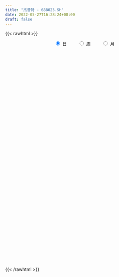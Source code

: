 ```yaml
---
title: "杰普特 - 688025.SH"
date: 2022-05-27T16:28:24+08:00
draft: false
---
```

{{< rawhtml >}}
    <div style="text-align: center">
        <label style="padding: 1rem;"><input style="margin-right: .5rem" type="radio" name="period" value="D" checked onclick="period_change(this)">日</label>
        <label style="padding: 1rem;"><input style="margin-right: .5rem" type="radio" name="period" value="W" onclick="period_change(this)">周</label>
        <label style="padding: 1rem;"><input style="margin-right: .5rem" type="radio" name="period" value="M" onclick="period_change(this)">月</label>
    </div>
    <div id="chart" style="height: 700px;"></div> 
    <script type="text/javascript">
        const D_v = [13407.18,9906.75,22109.84,26361.7,16660.63,27524.31,30702.57,27916.29,16809.01,20534.26,18410.53,15914.68,15455.26,8638.35,10508.01,12379.05,6845.94,19763.35,11414.63,9264.68,17430.45,11264.7,12835.32,16015.53,23400.85,12805.84,15118.19,12277.39,12503.08,8472.56,16282.17,14444.55,13758.49,11214.6,11672.97,9840.46,15535.79,17714.61,23945.24,31046.07,17550.45,14983.48,14300.01,12224.62,10617.95,12137.54,17438.78,19146.39,17111.71,26434.67,33002.45,40149.26,26923.41,74781.8,71900.12,64977.88,31404.03,28090.32,26959.34,32819.39,15449.94,26911.62,23444.69,19814.01,23531.59,23783.8,15121.36,14691.67,14552.45,13513.41,30664.36,23654.39,15456.37,21217.78,19981.28,16296.36,12811.84,13918.01,9011.3,15619.11,21504.32,30169.08,26619.16,19933.38,21469.69,15840.72,13936.7,25465.84,15209.38,13746.87,15092.04,20905.11,11019.58,10080.03,11255.54,12440.42,15842.62,22206.12,11836.01,14914.92,8529.13,8451.57,9144.92,10473.32,9559.3,12234.1,19163.85,16685.42,19478.3,16539.34,16225.81,27905.16,28259.31,25020.89,31257.64,31767.79,18577.07,22372.73,29148.61,22132.92,27918.68,35221.01,23173.58,21720.11,35659.58,38758.72,27223.16,20204.57,31002.33,24118.76,24550.31,24275.94,21935.12,36487.06,22280.46,46543.02,55457.06,57846.18,45236.43,27315.18,22159.71,25854.65,29076.16,38617.56,20780.33,27138.06,21258.08,14053.52,24485.54,20607.18,15436.74,19142.33,18347.68,25059.11,21757.13,19636.12,44669.82,36794.46,23034.96,33073.11,29899.36,25492.84,27630.16,20188.26,21420.68,17843.43,17478.04,17778.07,21488.05,11912.55,8835.3,24788.48,11475.71,22277.75,25600.41,15228.21,17955.03,14925.57,35268.38,19440.35,12850.94,23978.77,30479.46,28353.5,13787.23,11189.9,15710.96,22566.48,16079.67,9511.83,11507.5,9293.95,7940.05,14927.32,10615.28,15502.57,13847.37,16610.78,14551.46,15251.42,18332.52,26983.38,20065.74,19615.77,13599.09,15019.17,27851.07,22234.95,18185.11,12790.4,13320.66,10845.82,12381.13,16440.76,11598.67,19163.5,17550.71,12768.61,16531.15,14650.05,11976.88,13392.27,16607.6,10259.03,9131.5,7855.47,11253.63,18408.5,19151.18,16448.28,20467.6,13866.2,13645.09,23045.38,22350.82,14511.78,18989.09,23840.44,14736.92,14293.65,20131.1,18024.21,17366.39,14706.41,15703.24,11858.5,20509.03,14531.9,14926.21,13172.08]
const D_histogram = [0.0,0.0246272365,0.0747027609,0.1732948423,0.2417985829,0.4243178714,0.455609386,0.5902249984,0.5778898252,0.5655946591,0.5899303674,0.4818130587,0.3223879559,0.1763152088,0.0685988282,-0.0771499657,-0.1704505348,-0.071982613,-0.1432807187,-0.1934335718,-0.3653197726,-0.4086105734,-0.3440403281,-0.1701314791,0.0477467009,0.2062913679,0.3062041608,0.2697095148,0.2788272259,0.1811735721,0.2537150979,0.18030632,0.0308919855,-0.0273175407,-0.1063027731,-0.1128721789,-0.0196209104,-0.0345671868,0.0969517371,0.2352609588,0.1933540183,0.1061070459,-0.0197831983,-0.193652567,-0.3158478872,-0.2959360767,-0.1575590231,-0.0531547818,0.0081454911,0.0341298823,0.0029709383,0.3454554532,0.5886555279,1.3830991849,1.601181547,2.2009499899,2.4183568331,2.2284735242,1.9762732941,1.8108805367,1.5644876832,1.6433340812,1.3608867877,0.8966157583,0.192490804,-0.4608413209,-0.8545324015,-1.2535105145,-1.2153392871,-1.1234092683,-1.3255449213,-1.6388550356,-1.8623672903,-1.8337834527,-1.957343705,-2.0000451429,-1.821889254,-1.7593607868,-1.5488298921,-1.2574691699,-0.8290700997,-0.7070709448,-0.4988315307,-0.4717599885,-0.235616424,0.0013009766,-0.053617056,-0.3904122675,-0.5788339682,-0.5288081508,-0.4555023747,-0.5603886029,-0.5143415646,-0.5991191235,-0.4713040015,-0.3906561878,-0.4923574416,-0.7101368886,-0.7691508404,-0.6902516686,-0.6503230276,-0.6044031196,-0.5272566734,-0.4821435345,-0.3994833146,-0.244145384,-0.1749664427,-0.0610628776,-0.0794739508,-0.0739123674,0.0453414702,0.2579951714,0.2996064389,0.4781281683,0.8118057929,0.9973094689,1.0234874928,1.1645716446,1.2137430397,1.2290876697,1.3925130415,1.4394322192,1.2530655243,1.1921027118,0.8657188388,0.7047483415,0.7397779613,0.6851505395,0.7086195138,0.5812511158,0.3501232756,0.2527243708,0.1904819507,0.2822897347,0.1504611365,0.4378753681,0.5280760964,0.5602939046,0.6975906723,0.6513179756,0.6074533731,0.5349785334,0.5902687707,0.7695272176,0.8063582824,0.6348953237,0.2517571428,-0.0330331523,0.1356222017,0.196847033,0.0914475637,0.0028208751,-0.1973123487,-0.1245555912,0.0498533488,0.2052589638,-0.2070079054,-0.7218561701,-1.0893497168,-1.5409479958,-1.8230299054,-2.1021371931,-2.1623844788,-2.093194562,-1.7948111247,-1.2991029917,-0.8718190017,-0.6287938199,-0.498627345,-0.4797236529,-0.4246898787,-0.6231392143,-0.6615082793,-0.6599811135,-0.6769831335,-0.6582050886,-0.6981779772,-0.7142925234,-0.8250696993,-0.8690655155,-0.8776893813,-0.5412490315,-0.2728132849,0.1523356815,0.4238230492,0.5863404518,0.61306804,0.9236246844,0.9744638656,0.9253926936,0.9021865864,0.8652196738,0.7309381125,0.4409752051,0.1474271159,-0.2074081438,-0.4150382817,-0.5932969324,-0.6727858854,-0.7429330752,-0.8708796874,-1.0725912898,-1.0320433233,-0.7856012907,-0.6580773144,-0.3582325169,0.0005242534,0.3254632744,0.3986558754,0.4119000975,0.3568103678,0.3217575991,0.4105553612,0.3339112818,0.2670221793,0.1078154606,0.0217077609,-0.1141781735,-0.2675498283,-0.1838513413,-0.1005561017,-0.012780241,-0.0515190099,0.0542322214,0.1296250241,0.1798467104,0.1251206987,-0.0776591919,-0.4137259659,-0.6532900187,-0.6498676065,-0.6289992,-0.3625433878,-0.2231745355,-0.188625337,-0.1768285282,-0.012318341,0.167748685,0.2421775126,0.303395753,0.4398633911,0.559179953,0.6410719979,0.7186419203,0.7737586603,0.7718587191,0.6017359919,0.4511456192,0.3337035781,0.2520068464]
const D_fast = [0.0,0.0307840456,0.0995352603,0.2414510523,0.3704044386,0.6590031949,0.804197056,1.0863689179,1.2185062011,1.3476096998,1.5194279999,1.5317639559,1.4529358421,1.3509418972,1.2603752236,1.0953389383,0.9594257355,1.039898004,0.9327797187,0.8342684727,0.5710523287,0.4256088845,0.4041690478,0.535545027,0.7653598822,0.9754773912,1.1519412243,1.182873957,1.2616984746,1.2093382138,1.3453085141,1.3169763162,1.175284978,1.1102460666,1.004685141,0.9698976905,1.0582437314,1.0346556582,1.1904125165,1.3875369779,1.3939685419,1.3332483309,1.2024122872,0.9801297768,0.7789724848,0.7249002761,0.8238875739,0.9150031198,0.9783397654,1.0128566272,0.9824404178,1.411288796,1.8016527527,2.941871206,3.5602489547,4.7102548952,5.5322509466,5.8994860188,6.1413541122,6.4286814889,6.5734105563,7.0630904745,7.120864878,6.8807477881,6.2247455349,5.4562030797,4.8488788988,4.1365231571,3.8708595628,3.6819372645,3.1484153811,2.425391508,1.7362874307,1.3064254051,0.6935292266,0.1508165029,-0.1264999216,-0.5038116511,-0.6804882295,-0.7034947997,-0.4823632544,-0.5371318357,-0.4536003044,-0.5444687593,-0.3672293008,-0.1299866561,-0.1983089526,-0.632707231,-0.9658374238,-1.048013644,-1.0885834616,-1.3335668406,-1.4161051934,-1.6506625331,-1.6406734115,-1.6576896448,-1.882480259,-2.2777939282,-2.52909559,-2.6227593354,-2.7454114513,-2.8505923232,-2.9052600454,-2.9806827901,-2.9978933988,-2.9035918142,-2.8781544836,-2.7795166379,-2.8177961989,-2.8307127073,-2.7001235021,-2.422971008,-2.3064581308,-2.0084043594,-1.4717752865,-1.0369442433,-0.7548943462,-0.3226672833,0.0299398718,0.3525564192,0.8641100513,1.2708872839,1.39778697,1.6348498355,1.5248956722,1.5401122602,1.7600863704,1.8767465835,2.0773704361,2.0953148172,1.9517177958,1.9174999837,1.9028780513,2.065258269,1.9710449549,2.3679280285,2.5901477809,2.7624390653,3.074133501,3.1906902982,3.298689039,3.3599588327,3.5628162627,3.934456514,4.1728771494,4.1601380216,3.8399391264,3.5468905432,3.7494514477,3.8598880372,3.7773504588,3.689428989,3.439967678,3.4815855378,3.6684578149,3.8751781709,3.4111593254,2.7158470182,2.0760160422,1.2391807643,0.5013413783,-0.3033002076,-0.904143613,-1.3582523368,-1.5085716806,-1.3376392955,-1.1283100559,-1.0424833292,-1.0369736905,-1.1380009115,-1.1891396071,-1.5433737463,-1.7471198811,-1.9105879937,-2.0968357971,-2.2426090243,-2.4571264071,-2.6518140842,-2.968858685,-3.23012088,-3.4581670912,-3.2570389992,-3.0568065738,-2.593573687,-2.2161305571,-1.9070280415,-1.7270334434,-1.1855706278,-0.8911154802,-0.7088384788,-0.5064979395,-0.3271599336,-0.2787069667,-0.4584260729,-0.7151173831,-1.1218046788,-1.433194387,-1.7597772709,-2.0074626953,-2.2633431538,-2.6090096879,-3.0788691127,-3.2963319771,-3.2462902671,-3.2832856194,-3.0729989511,-2.7141111175,-2.3078062779,-2.1349497081,-2.0187304616,-1.9846175993,-1.9392309682,-1.7477943659,-1.7409606249,-1.7410941824,-1.873347036,-1.9540277955,-2.1184582733,-2.3387173852,-2.3009817334,-2.2428255193,-2.1582447188,-2.2098632402,-2.0905539536,-1.9827548948,-1.8875715309,-1.911017368,-2.1332120566,-2.572710322,-2.9755968795,-3.134641369,-3.2710227625,-3.0952027972,-3.0116275788,-3.0242347145,-3.0566450377,-2.8952144358,-2.6732102385,-2.5382370327,-2.4011698541,-2.1547363682,-1.8956248181,-1.6534647737,-1.3962343712,-1.1476779662,-0.9566132275,-0.9763019568,-1.0141059246,-1.0481220713,-1.0668170913]
const D_slow = [0.0,0.0061568091,0.0248324993,0.0681562099,0.1286058557,0.2346853235,0.34858767,0.4961439196,0.6406163759,0.7820150407,0.9294976325,1.0499508972,1.1305478862,1.1746266884,1.1917763954,1.172488904,1.1298762703,1.111880617,1.0760604374,1.0277020444,0.9363721013,0.8342194579,0.7482093759,0.7056765061,0.7176131813,0.7691860233,0.8457370635,0.9131644422,0.9828712487,1.0281646417,1.0915934162,1.1366699962,1.1443929925,1.1375636074,1.1109879141,1.0827698694,1.0778646418,1.0692228451,1.0934607793,1.1522760191,1.2006145236,1.2271412851,1.2221954855,1.1737823438,1.094820372,1.0208363528,0.981446597,0.9681579016,0.9701942743,0.9787267449,0.9794694795,1.0658333428,1.2129972248,1.558772021,1.9590674078,2.5093049052,3.1138941135,3.6710124946,4.1650808181,4.6178009522,5.0089228731,5.4197563933,5.7599780903,5.9841320298,6.0322547308,5.9170444006,5.7034113002,5.3900336716,5.0861988498,4.8053465328,4.4739603024,4.0642465436,3.598654721,3.1402088578,2.6508729316,2.1508616458,1.6953893323,1.2555491357,0.8683416626,0.5539743702,0.3467068452,0.169939109,0.0452312264,-0.0727087708,-0.1316128768,-0.1312876326,-0.1446918966,-0.2422949635,-0.3870034556,-0.5192054932,-0.6330810869,-0.7731782376,-0.9017636288,-1.0515434097,-1.16936941,-1.267033457,-1.3901228174,-1.5676570396,-1.7599447497,-1.9325076668,-2.0950884237,-2.2461892036,-2.3780033719,-2.4985392556,-2.5984100842,-2.6594464302,-2.7031880409,-2.7184537603,-2.738322248,-2.7568003399,-2.7454649723,-2.6809661795,-2.6060645697,-2.4865325277,-2.2835810794,-2.0342537122,-1.778381839,-1.4872389279,-1.1838031679,-0.8765312505,-0.5284029901,-0.1685449353,0.1447214457,0.4427471237,0.6591768334,0.8353639187,1.0203084091,1.191596044,1.3687509224,1.5140637013,1.6015945202,1.6647756129,1.7123961006,1.7829685343,1.8205838184,1.9300526604,2.0620716845,2.2021451607,2.3765428287,2.5393723226,2.6912356659,2.8249802993,2.972547492,3.1649292964,3.366518867,3.5252426979,3.5881819836,3.5799236955,3.613829246,3.6630410042,3.6859028951,3.6866081139,3.6372800267,3.6061411289,3.6186044661,3.6699192071,3.6181672307,3.4377031882,3.165365759,2.7801287601,2.3243712837,1.7988369855,1.2582408658,0.7349422253,0.2862394441,-0.0385363038,-0.2564910543,-0.4136895092,-0.5383463455,-0.6582772587,-0.7644497284,-0.920234532,-1.0856116018,-1.2506068802,-1.4198526635,-1.5844039357,-1.75894843,-1.9375215608,-2.1437889857,-2.3610553645,-2.5804777099,-2.7157899677,-2.783993289,-2.7459093686,-2.6399536063,-2.4933684933,-2.3401014833,-2.1091953122,-1.8655793458,-1.6342311724,-1.4086845258,-1.1923796074,-1.0096450792,-0.899401278,-0.862544499,-0.9143965349,-1.0181561054,-1.1664803385,-1.3346768098,-1.5204100786,-1.7381300005,-2.0062778229,-2.2642886538,-2.4606889764,-2.625208305,-2.7147664342,-2.7146353709,-2.6332695523,-2.5336055835,-2.4306305591,-2.3414279671,-2.2609885674,-2.1583497271,-2.0748719066,-2.0081163618,-1.9811624966,-1.9757355564,-2.0042800998,-2.0711675569,-2.1171303922,-2.1422694176,-2.1454644779,-2.1583442303,-2.144786175,-2.112379919,-2.0674182413,-2.0361380667,-2.0555528647,-2.1589843561,-2.3223068608,-2.4847737624,-2.6420235624,-2.7326594094,-2.7884530433,-2.8356093775,-2.8798165095,-2.8828960948,-2.8409589235,-2.7804145454,-2.7045656071,-2.5945997593,-2.4548047711,-2.2945367716,-2.1148762915,-1.9214366265,-1.7284719467,-1.5780379487,-1.4652515439,-1.3818256494,-1.3188239378]
const D_data = [['2021-05-18', 37.1108, 38.0012, 37.002, 38.0408],['2021-05-19', 37.932, 38.3871, 37.3087, 38.3871],['2021-05-20', 38.5849, 38.951, 37.9913, 39.8315],['2021-05-21', 39.0104, 40.069, 38.7432, 40.7318],['2021-05-24', 39.5446, 40.3262, 39.4952, 40.6626],['2021-05-25', 40.5043, 42.7304, 39.8711, 42.8985],['2021-05-26', 42.8392, 41.8102, 41.7311, 44.0066],['2021-05-27', 41.741, 44.0363, 41.4343, 44.3529],['2021-05-28', 44.1847, 43.0766, 42.6809, 44.4419],['2021-05-31', 43.0865, 43.5713, 42.3049, 44.8476],['2021-06-01', 43.4922, 44.6497, 43.3339, 45.8864],['2021-06-02', 44.719, 43.3339, 43.0371, 44.8872],['2021-06-03', 43.2646, 42.4434, 42.1565, 44.3034],['2021-06-04', 42.1763, 42.1466, 42.0477, 43.0865],['2021-06-07', 42.3445, 42.206, 41.7014, 43.5317],['2021-06-08', 41.8993, 41.2067, 40.8605, 42.206],['2021-06-09', 40.8337, 41.2803, 40.3872, 41.4787],['2021-06-10', 41.3795, 43.761, 40.7841, 44.8526],['2021-06-11', 43.8305, 41.7764, 41.6772, 44.1877],['2021-06-15', 42.0543, 41.7268, 41.0719, 42.7687],['2021-06-16', 42.1237, 39.5139, 39.2659, 42.3817],['2021-06-17', 39.5139, 40.3574, 39.0277, 40.6452],['2021-06-18', 40.1887, 41.5779, 39.9406, 41.8657],['2021-06-21', 41.568, 43.4931, 41.4787, 44.148],['2021-06-22', 43.8603, 45.1602, 43.1557, 46.1227],['2021-06-23', 45.6663, 45.6464, 44.6839, 46.2418],['2021-06-24', 45.0709, 45.9342, 44.416, 46.3311],['2021-06-25', 45.8052, 44.7534, 43.6717, 46.1426],['2021-06-28', 44.5648, 45.6067, 44.1381, 46.222],['2021-06-29', 45.3884, 44.3564, 44.1083, 45.7457],['2021-06-30', 43.7213, 46.7479, 43.7213, 47.3334],['2021-07-01', 46.5594, 45.2495, 44.8625, 47.0853],['2021-07-02', 45.5274, 43.9397, 43.2649, 45.9937],['2021-07-05', 44.2572, 44.6839, 43.3641, 44.932],['2021-07-06', 44.8228, 44.158, 43.5229, 45.9441],['2021-07-07', 44.148, 44.9022, 43.4832, 45.1999],['2021-07-08', 44.406, 46.4899, 44.1778, 46.996],['2021-07-09', 46.3014, 45.4777, 45.1701, 46.4899],['2021-07-12', 45.706, 47.8097, 45.4777, 47.8791],['2021-07-13', 47.8494, 48.9211, 47.3334, 50.9851],['2021-07-14', 48.2264, 47.2639, 47.125, 49.2684],['2021-07-15', 47.2242, 46.6387, 45.6464, 47.6112],['2021-07-16', 46.7677, 45.7854, 45.6067, 47.4921],['2021-07-19', 45.6564, 44.4557, 44.2175, 45.696],['2021-07-20', 44.1679, 44.2572, 43.384, 44.7434],['2021-07-21', 44.4259, 45.6663, 44.029, 46.0831],['2021-07-22', 45.6266, 47.5418, 45.1007, 48.1768],['2021-07-23', 48.0677, 47.8295, 45.964, 48.2066],['2021-07-26', 47.6211, 47.8593, 46.1426, 48.5043],['2021-07-27', 47.8295, 47.8097, 47.5318, 50.5981],['2021-07-28', 46.9861, 47.2341, 46.9166, 50.2706],['2021-07-29', 48.0776, 53.0491, 48.0776, 54.0315],['2021-07-30', 52.2751, 53.9323, 52.2552, 54.7757],['2021-08-02', 56.2047, 64.6492, 56.0657, 64.7187],['2021-08-03', 62.5158, 61.6227, 58.4274, 63.2203],['2021-08-04', 60.5311, 70.4741, 60.0648, 71.4466],['2021-08-05', 73.0938, 70.1566, 66.9812, 73.0938],['2021-08-06', 72.4389, 67.4773, 65.4927, 72.6274],['2021-08-09', 68.4498, 67.7453, 64.5004, 69.1543],['2021-08-10', 68.936, 69.849, 67.9239, 75.1678],['2021-08-11', 69.6604, 69.7597, 66.5247, 70.9504],['2021-08-12', 69.3032, 75.4158, 67.6361, 77.1623],['2021-08-13', 77.1722, 72.3397, 71.7741, 77.2913],['2021-08-16', 71.4466, 69.7795, 68.7277, 72.9748],['2021-08-17', 68.2811, 64.8973, 63.9546, 69.9581],['2021-08-18', 66.0385, 62.5952, 61.5929, 66.3759],['2021-08-19', 63.2898, 63.3096, 61.8708, 64.9866],['2021-08-20', 64.1134, 61.0372, 59.7472, 64.3912],['2021-08-23', 60.8983, 65.2942, 60.8983, 66.4156],['2021-08-24', 65.2942, 66.0881, 64.0042, 66.485],['2021-08-25', 64.1928, 61.7815, 59.8663, 64.5599],['2021-08-26', 61.196, 58.4076, 58.2091, 61.9303],['2021-08-27', 58.3183, 57.2168, 57.1374, 59.6678],['2021-08-30', 58.0305, 58.8442, 57.3458, 62.1982],['2021-08-31', 59.1717, 55.5696, 55.52, 59.8663],['2021-09-01', 57.1176, 54.8849, 54.3788, 57.5542],['2021-09-02', 55.5696, 56.7603, 54.2796, 57.9214],['2021-09-03', 57.0977, 54.736, 54.7063, 58.2389],['2021-09-06', 54.9047, 56.155, 54.1903, 56.6611],['2021-09-07', 56.6413, 57.5046, 56.6413, 59.6281],['2021-09-08', 57.6832, 60.4021, 57.6534, 62.0196],['2021-09-09', 59.5388, 57.4748, 55.6688, 60.1739],['2021-09-10', 57.1473, 58.9831, 54.6566, 59.5388],['2021-09-13', 58.5465, 56.9588, 56.6016, 59.5289],['2021-09-14', 56.929, 59.9953, 56.1352, 62.1486],['2021-09-15', 59.2511, 61.1761, 59.1121, 63.7065],['2021-09-16', 60.1342, 57.971, 57.6733, 60.4319],['2021-09-17', 57.058, 53.1682, 49.6752, 57.9412],['2021-09-22', 52.7712, 53.1682, 50.7072, 54.3391],['2021-09-23', 54.4879, 55.2719, 52.7216, 56.5023],['2021-09-24', 55.8375, 55.4207, 53.7636, 57.832],['2021-09-27', 55.6093, 52.5926, 52.4041, 56.552],['2021-09-28', 52.7712, 53.7735, 52.4736, 54.6566],['2021-09-29', 53.1384, 51.4415, 51.1141, 53.704],['2021-09-30', 51.7095, 53.6346, 51.7095, 54.5276],['2021-10-08', 54.5773, 53.0888, 52.156, 55.8673],['2021-10-11', 53.059, 50.2012, 49.4172, 53.0888],['2021-10-12', 50.092, 47.1845, 46.1426, 50.8958],['2021-10-13', 46.7082, 47.5914, 46.7082, 48.5142],['2021-10-14', 47.6509, 48.5241, 47.0357, 48.8913],['2021-10-15', 48.3257, 47.5318, 47.1051, 48.5638],['2021-10-18', 48.2165, 47.0257, 46.6387, 48.8318],['2021-10-19', 47.1349, 46.9662, 46.8273, 48.2761],['2021-10-20', 47.2441, 46.1426, 45.6464, 47.2441],['2021-10-21', 46.3411, 46.2418, 45.3686, 46.8967],['2021-10-22', 45.9441, 47.1647, 45.4182, 48.3753],['2021-10-25', 47.6311, 46.1426, 44.3267, 47.6311],['2021-10-26', 46.3113, 46.7181, 45.4976, 48.1173],['2021-10-27', 46.5991, 44.8724, 44.3366, 46.5991],['2021-10-28', 44.4854, 44.6839, 44.3068, 46.3311],['2021-10-29', 45.6464, 46.0434, 44.9518, 46.7479],['2021-11-01', 46.2418, 47.8494, 45.4281, 48.544],['2021-11-02', 47.7501, 46.2418, 45.4678, 48.9806],['2021-11-03', 45.7754, 48.5043, 45.696, 49.5264],['2021-11-04', 48.8218, 52.0171, 48.673, 52.2453],['2021-11-05', 52.1759, 51.9873, 51.1141, 54.9742],['2021-11-08', 50.8561, 51.1042, 50.0424, 52.8705],['2021-11-09', 50.7767, 53.6445, 50.221, 53.8826],['2021-11-10', 53.6941, 53.7735, 53.1186, 56.2344],['2021-11-11', 54.1605, 54.3589, 52.7613, 56.0062],['2021-11-12', 53.9521, 57.6534, 53.7338, 58.0305],['2021-11-15', 59.9358, 57.8519, 56.4726, 62.0791],['2021-11-16', 57.2069, 55.6291, 55.52, 58.8442],['2021-11-17', 55.0833, 57.5542, 55.0833, 57.703],['2021-11-18', 57.9015, 54.0811, 53.5453, 57.9015],['2021-11-19', 53.8727, 55.5696, 52.0965, 56.165],['2021-11-22', 55.52, 58.3977, 55.4703, 58.745],['2021-11-23', 57.6832, 57.9511, 57.0779, 59.0129],['2021-11-24', 57.4351, 59.5884, 57.1275, 60.7792],['2021-11-25', 59.4793, 58.1397, 57.6336, 60.2731],['2021-11-26', 57.9809, 56.4627, 55.5696, 58.7251],['2021-11-29', 55.4703, 57.7229, 55.3314, 57.9214],['2021-11-30', 58.5167, 58.1496, 57.197, 59.519],['2021-12-01', 57.842, 60.6006, 57.842, 62.7936],['2021-12-02', 60.7395, 58.1198, 57.1672, 61.2357],['2021-12-03', 57.9809, 64.3019, 57.971, 65.2843],['2021-12-06', 64.7981, 63.5279, 61.8708, 65.6614],['2021-12-07', 64.5004, 63.8752, 62.3173, 67.6758],['2021-12-08', 63.9844, 66.485, 62.3173, 67.2987],['2021-12-09', 67.6659, 65.324, 64.5004, 68.4597],['2021-12-10', 64.808, 65.9889, 64.1332, 66.4354],['2021-12-13', 66.1179, 66.1675, 65.9988, 69.065],['2021-12-14', 66.1873, 68.5887, 65.1454, 69.462],['2021-12-15', 68.4696, 71.7641, 67.3781, 73.4114],['2021-12-16', 71.7145, 71.6649, 70.8016, 74.1457],['2021-12-17', 70.6329, 69.7597, 67.785, 73.2526],['2021-12-20', 70.4543, 66.4652, 65.9988, 70.8611],['2021-12-21', 66.6636, 66.485, 65.5919, 67.9735],['2021-12-22', 67.5766, 72.4091, 66.7827, 73.6297],['2021-12-23', 71.8435, 72.3397, 69.8589, 74.7609],['2021-12-24', 72.3397, 70.7718, 70.1665, 72.8854],['2021-12-27', 70.7222, 71.0199, 69.5612, 73.6098],['2021-12-28', 71.0199, 69.2833, 68.4696, 71.8733],['2021-12-29', 67.6758, 72.7465, 67.4773, 73.6098],['2021-12-30', 72.2007, 75.1777, 71.526, 76.7455],['2021-12-31', 75.1678, 76.4578, 74.1159, 77.7974],['2022-01-04', 74.9991, 69.1643, 67.4972, 78.1844],['2022-01-05', 69.3627, 65.4927, 63.6073, 70.097],['2022-01-06', 63.9745, 64.6889, 63.5081, 67.1499],['2022-01-07', 64.679, 60.7792, 60.5311, 66.0881],['2022-01-10', 59.9457, 59.9258, 58.5465, 61.4341],['2022-01-11', 59.7472, 57.1573, 56.671, 60.0548],['2022-01-12', 57.1573, 57.4847, 55.4207, 58.229],['2022-01-13', 57.2664, 57.5641, 55.6787, 59.1221],['2022-01-14', 57.2565, 59.9457, 57.2565, 61.6028],['2022-01-17', 60.7792, 63.3493, 60.5311, 64.3515],['2022-01-18', 63.0119, 64.1035, 62.0593, 64.9767],['2022-01-19', 64.5004, 62.9623, 61.0372, 64.5004],['2022-01-20', 62.7936, 62.0395, 59.5091, 63.389],['2022-01-21', 61.6028, 60.5708, 60.2434, 62.5455],['2022-01-24', 60.422, 60.7594, 59.7472, 62.1784],['2022-01-25', 60.8288, 56.6512, 56.5917, 62.099],['2022-01-26', 56.7405, 57.3557, 56.3733, 58.4969],['2022-01-27', 59.7373, 57.058, 57.058, 62.1585],['2022-01-28', 56.7405, 56.0558, 54.2399, 58.0305],['2022-02-07', 56.0657, 55.7581, 55.1528, 57.068],['2022-02-08', 56.036, 54.1803, 53.1682, 56.3237],['2022-02-09', 52.7316, 53.4956, 52.0965, 54.1704],['2022-02-10', 53.7338, 51.0545, 50.2111, 53.7338],['2022-02-11', 50.608, 50.4691, 50.1118, 51.8484],['2022-02-14', 49.6951, 49.7149, 48.8417, 50.9156],['2022-02-15', 49.9531, 53.9819, 49.7348, 54.1704],['2022-02-16', 54.2796, 54.0513, 53.6048, 57.068],['2022-02-17', 54.7261, 57.455, 54.6368, 58.616],['2022-02-18', 56.7306, 57.2664, 55.7581, 57.5443],['2022-02-21', 57.7527, 57.1176, 55.9169, 57.961],['2022-02-22', 57.1176, 56.0657, 54.9444, 57.1771],['2022-02-23', 56.0657, 60.8388, 56.0657, 61.0571],['2022-02-24', 60.5311, 59.0427, 57.058, 61.7616],['2022-02-25', 60.3327, 58.3084, 58.1694, 60.9281],['2022-02-28', 57.9015, 58.9534, 56.5619, 59.7869],['2022-03-01', 59.3999, 59.1419, 58.4274, 60.2136],['2022-03-02', 59.1022, 57.9412, 57.0779, 59.4892],['2022-03-03', 57.9809, 55.1726, 55.0337, 58.0504],['2022-03-04', 54.6566, 53.6544, 53.317, 55.897],['2022-03-07', 53.446, 50.9752, 50.9057, 53.6643],['2022-03-08', 51.5606, 50.9057, 49.9134, 52.3942],['2022-03-09', 51.6003, 49.6653, 48.2463, 52.2949],['2022-03-10', 51.0149, 49.5165, 48.8218, 51.4614],['2022-03-11', 48.2959, 48.4547, 46.8571, 48.9707],['2022-03-14', 47.2242, 46.3113, 46.2418, 48.9211],['2022-03-15', 45.309, 43.4435, 43.4435, 46.6288],['2022-03-16', 43.9297, 44.8923, 42.4512, 45.2396],['2022-03-17', 46.7578, 47.1845, 45.319, 47.9387],['2022-03-18', 46.6387, 45.7655, 45.448, 46.9662],['2022-03-21', 45.6564, 48.2959, 45.6564, 48.415],['2022-03-22', 50.608, 50.2905, 49.6256, 51.9675],['2022-03-23', 50.3103, 51.4713, 49.3378, 52.5827],['2022-03-24', 50.608, 49.318, 48.7226, 51.4713],['2022-03-25', 49.6752, 48.7722, 48.3356, 50.5187],['2022-03-28', 48.1768, 47.77, 47.2341, 49.0997],['2022-03-29', 48.0081, 47.7204, 47.1349, 48.8516],['2022-03-30', 48.6234, 49.3974, 48.6234, 50.3897],['2022-03-31', 49.0798, 47.3532, 46.8074, 49.4172],['2022-04-01', 47.3532, 47.0357, 46.6983, 48.0776],['2022-04-06', 47.0357, 45.1304, 44.3663, 47.2738],['2022-04-07', 45.4281, 45.1503, 45.1404, 46.48],['2022-04-08', 45.4182, 43.6023, 43.374, 45.4182],['2022-04-11', 43.4137, 42.1535, 41.6772, 43.7313],['2022-04-12', 42.223, 44.4557, 41.9749, 44.545],['2022-04-13', 44.1282, 44.4854, 43.1855, 45.2495],['2022-04-14', 44.922, 44.6541, 43.6618, 45.5075],['2022-04-15', 43.6618, 42.868, 42.3321, 43.7114],['2022-04-18', 42.3222, 44.5549, 41.7764, 44.9518],['2022-04-19', 44.2274, 44.4358, 43.6618, 45.1701],['2022-04-20', 44.416, 44.287, 43.9397, 45.2495],['2022-04-21', 43.7313, 42.7886, 42.0741, 44.5847],['2022-04-22', 42.5306, 39.9605, 39.5239, 42.5306],['2022-04-25', 38.6109, 36.3286, 35.5348, 38.6109],['2022-04-26', 36.2195, 35.2271, 34.9294, 36.9141],['2022-04-27', 34.6714, 36.7652, 33.7387, 36.8744],['2022-04-28', 36.537, 36.1698, 35.0386, 36.9141],['2022-04-29', 36.0706, 39.246, 36.0706, 39.3849],['2022-05-05', 37.7079, 38.1247, 37.5095, 38.7895],['2022-05-06', 36.7156, 36.7156, 36.4874, 37.5591],['2022-05-09', 36.4378, 36.0011, 35.7233, 37.1026],['2022-05-10', 35.5248, 37.9064, 34.9493, 38.5216],['2022-05-11', 38.3033, 38.6903, 37.6087, 39.6727],['2022-05-12', 38.7, 37.82, 37.5, 38.7],['2022-05-13', 38.04, 37.85, 37.53, 38.87],['2022-05-16', 38.26, 39.25, 37.99, 40.0],['2022-05-17', 39.1, 39.77, 38.73, 40.58],['2022-05-18', 39.58, 39.99, 39.51, 40.9],['2022-05-19', 39.28, 40.6, 39.23, 40.79],['2022-05-20', 40.75, 40.99, 39.51, 41.3],['2022-05-23', 41.19, 40.78, 40.1, 41.19],['2022-05-24', 40.55, 38.52, 38.34, 41.25],['2022-05-25', 38.4, 38.1, 37.51, 38.96],['2022-05-26', 38.16, 37.9, 36.62, 38.75],['2022-05-27', 38.32, 37.85, 37.52, 39.18]]
const W_v = [221306.49,170353.69,99731.36,68266.47,49660.43,53998.7,100721.92,104806.3,82423.99,47079.31,113378.46,126522.89,124356.31,142276.72,167603.31,152381.93,103460.9,69950.22,62774.98,50479.24,40865.18,61081.16,38702.07,78284.61,44130.6,38370.39,53117.75,53029.49,73607.55,84863.13,135938.22,84933.66,66030.62,61312.46,83239.51,117116.92,82510.13,65822.02,52886.85,53048.24,47886.52,42675.94,51638.43,23734.01,19376.72,29648.6,17677.23,9379.38,7872.49,36794.0,35710.23,51726.43,102427.8,104531.83,52159.48,31811.51,42900.03,46464.68,31750.57,42030.48,54121.29,46121.01,41043.25,30518.71,37264.5,40558.89,16539.11,11908.19,36643.93,45314.66,34524.88,21164.17,28426.65,59620.09,38053.46,25669.74,41425.25,38835.34,24471.52,42959.59,80467.02,119612.81,78953.08,60910.98,50795.15,79617.8,65460.85,65978.43,101825.25,71565.28,143621.5,271154.15,125584.98,96942.43,97840.98,84225.27,102922.97,96646.33,44048.29,53260.26,12440.42,73328.8,49863.21,88092.72,144210.79,120150.01,154533.0,127099.13,151521.6,208014.56,141466.76,95841.06,103942.37,137572.35,124631.3,86500.14,92977.65,102817.54,109449.9,75058.84,54284.1,75763.6,98596.5,96080.7,64587.04,49482.82,73157.95,56908.13,83578.35,45396.2,86371.88,85931.35,74997.72]
const W_histogram = [0.0,-0.2245041595,-0.6315280776,-0.9823930336,-1.0805874447,-1.2096352831,-1.0516835932,-0.7417271967,-0.5472688643,-0.3052309088,0.0640584523,0.5432838199,0.7915004912,0.8832492982,1.1298294796,1.086286024,0.5814967868,0.431545762,0.05809123,-0.1951456414,-0.4618164723,-0.44454951,-0.3454256759,-0.0189153638,0.058235768,0.0969228852,0.0903752889,0.0512220474,-0.1579990001,0.0072807761,0.4093054205,0.7582988775,0.9435427619,1.2314809266,1.6618602727,2.6684874585,3.0720378196,3.2342183279,2.9678552932,2.7166293984,2.7306431154,1.7927013557,0.7874488338,-0.1225920652,-1.0360966018,-1.5492050116,-2.0928327757,-2.3356718243,-2.1578907778,-2.2910087562,-2.5878575827,-2.603449663,-2.248488871,-1.9620308014,-1.7934584378,-1.7142578692,-1.3951917708,-1.3074353199,-1.2103220965,-1.2548935903,-1.0692821991,-0.9537778996,-0.7756089191,-0.6497063552,-0.4764413235,-0.5372047265,-0.5703985718,-0.3483976926,-0.2487823935,0.0535916428,0.1419140741,0.1094289352,-0.0560411666,-0.1868314083,-0.2021044567,-0.1380261371,-0.0417813195,0.0589406205,0.1646359244,0.2618463215,0.5122039898,0.8619373143,1.0023708136,1.0376980036,1.0138870547,1.1672676193,1.1664260657,1.2163866708,1.2142828043,1.2877016191,1.6606896716,2.6730480384,3.4728861682,3.0580703303,2.3741984304,1.6376159624,1.332234804,0.6679610916,0.3268830076,-0.0522214906,-0.3560148527,-0.9156709505,-1.2730644641,-1.5301782605,-1.2565881986,-0.6795698112,-0.4356483208,-0.222320546,0.4044392744,0.8639336758,1.3255160653,1.5851353455,1.9992229245,1.1204255917,0.4221669764,-0.0342073574,-0.6430006212,-1.3823410306,-1.3712798321,-1.2546256662,-1.4385489456,-1.8327733375,-2.1737529923,-2.0950317062,-2.0553016433,-2.1457009848,-2.1357832901,-2.1973293873,-2.1554809619,-2.1619943349,-1.9596719078,-1.5046021276,-1.3123163492]
const W_fast = [0.0,-0.2806301994,-0.8455361369,-1.4419993513,-1.8103406235,-2.2417972827,-2.3467664911,-2.2222418937,-2.1646007774,-1.9988705492,-1.6135665749,-0.9985202524,-0.5524284583,-0.2398673267,0.2891702246,0.517198275,0.1577832345,0.1157186502,-0.2432130743,-0.5452363561,-0.9273613051,-1.0212317203,-1.0084643052,-0.686682834,-0.5949727603,-0.5320549217,-0.5160086958,-0.5423564254,-0.791077223,-0.6239772527,-0.1196262532,0.4189419231,0.840071498,1.4358798943,2.2817243086,3.955473359,5.127033175,6.0977682654,6.5733690539,7.0013005087,7.6979750045,7.2082085838,6.3998182704,5.459129355,4.286600668,3.3861910053,2.3193550473,1.4925980427,1.1309063946,0.4250362272,-0.5187769949,-1.185231491,-1.3923929167,-1.5964425475,-1.8762347934,-2.225598692,-2.2553305364,-2.4944329154,-2.6999002162,-3.0581951075,-3.1399042662,-3.2628444416,-3.2785776907,-3.3151017157,-3.2609470149,-3.4560115995,-3.6318050878,-3.4969036317,-3.459483931,-3.1437119839,-3.0199110341,-3.0250389392,-3.2045193327,-3.3820174264,-3.447816589,-3.4182448037,-3.332445316,-3.2169882209,-3.0701339359,-2.9074619584,-2.5290532927,-1.9638356396,-1.5728094368,-1.278057746,-1.0483969312,-0.6031994618,-0.3124344989,0.0416227739,0.3430896085,0.7384338281,1.5265942984,3.2072146748,4.8752743467,5.2249760914,5.1346537991,4.8074753217,4.8351528643,4.3378694248,4.0785120927,3.6863522218,3.2935551466,2.5049813111,1.8293216814,1.18966332,1.1491063322,1.5562322669,1.691241677,1.8489893154,2.5768589544,3.2523367747,4.0452981806,4.7012012971,5.6150946072,5.0164036724,4.4236868012,3.958760628,3.1892172089,2.1042915419,1.7725327824,1.5755305317,1.0319700158,0.1795522896,-0.7048656132,-1.1499022538,-1.6239976017,-2.2508221894,-2.7748503172,-3.3857287612,-3.8827505763,-4.4297625331,-4.7173580829,-4.6384388346,-4.7742321434]
const W_slow = [0.0,-0.0561260399,-0.2140080593,-0.4596063177,-0.7297531788,-1.0321619996,-1.2950828979,-1.4805146971,-1.6173319131,-1.6936396403,-1.6776250273,-1.5418040723,-1.3439289495,-1.1231166249,-0.840659255,-0.569087749,-0.4237135523,-0.3158271118,-0.3013043043,-0.3500907147,-0.4655448328,-0.5766822103,-0.6630386292,-0.6677674702,-0.6532085282,-0.6289778069,-0.6063839847,-0.5935784728,-0.6330782229,-0.6312580288,-0.5289316737,-0.3393569543,-0.1034712639,0.2043989678,0.6198640359,1.2869859006,2.0549953555,2.8635499374,3.6055137607,4.2846711103,4.9673318892,5.4155072281,5.6123694366,5.5817214202,5.3226972698,4.9353960169,4.412187823,3.8282698669,3.2887971725,2.7160449834,2.0690805877,1.418218172,0.8560959543,0.3655882539,-0.0827763556,-0.5113408229,-0.8601387656,-1.1869975955,-1.4895781197,-1.8033015172,-2.070622067,-2.3090665419,-2.5029687717,-2.6653953605,-2.7845056914,-2.918806873,-3.061406516,-3.1485059391,-3.2107015375,-3.1973036268,-3.1618251082,-3.1344678744,-3.1484781661,-3.1951860182,-3.2457121323,-3.2802186666,-3.2906639965,-3.2759288414,-3.2347698603,-3.1693082799,-3.0412572824,-2.8257729539,-2.5751802505,-2.3157557496,-2.0622839859,-1.7704670811,-1.4788605646,-1.1747638969,-0.8711931958,-0.5492677911,-0.1340953732,0.5341666364,1.4023881785,2.1669057611,2.7604553687,3.1698593593,3.5029180603,3.6699083332,3.7516290851,3.7385737124,3.6495699993,3.4206522616,3.1023861456,2.7198415805,2.4056945308,2.235802078,2.1268899978,2.0713098613,2.1724196799,2.3884030989,2.7197821152,3.1160659516,3.6158716827,3.8959780806,4.0015198248,3.9929679854,3.8322178301,3.4866325725,3.1438126144,2.8301561979,2.4705189615,2.0123256271,1.468887379,0.9451294525,0.4313040416,-0.1051212046,-0.6390670271,-1.1883993739,-1.7272696144,-2.2677681981,-2.7576861751,-3.133836707,-3.4619157943]
const W_data = [['2019-11-01', 55.2818, 48.512, 47.4281, 67.8952],['2019-11-08', 48.6993, 44.9941, 44.2944, 49.7931],['2019-11-15', 44.3437, 40.6287, 40.5991, 44.3634],['2019-11-22', 40.6977, 38.579, 38.2637, 41.1214],['2019-11-29', 38.6283, 39.6137, 37.8203, 39.7123],['2019-12-06', 39.525, 37.5641, 37.1502, 39.8601],['2019-12-13', 37.7119, 40.1655, 37.6429, 41.7718],['2019-12-20', 40.402, 42.4222, 40.2345, 44.3339],['2019-12-27', 42.1758, 41.6043, 40.205, 42.9247],['2020-01-03', 41.3875, 42.8065, 40.2838, 42.9444],['2020-01-10', 42.4616, 45.7233, 42.0773, 46.5905],['2020-01-17', 45.743, 49.4186, 45.0138, 51.0544],['2020-01-23', 49.9606, 48.8274, 46.8171, 52.907],['2020-02-07', 39.121, 48.2854, 39.0619, 48.7288],['2020-02-14', 48.8766, 51.8132, 46.3737, 53.6756],['2020-02-21', 51.8132, 49.5171, 49.2806, 54.6906],['2020-02-28', 49.2708, 42.8459, 42.57, 49.9507],['2020-03-06', 43.2105, 45.8711, 43.2105, 47.5759],['2020-03-13', 44.9941, 41.8013, 40.0079, 45.7726],['2020-03-20', 42.0773, 41.5057, 39.2393, 42.6981],['2020-03-27', 40.402, 39.6039, 38.313, 40.9834],['2020-04-03', 39.2688, 42.0477, 37.84, 43.4568],['2020-04-10', 43.0233, 42.9838, 42.2251, 44.2255],['2020-04-17', 43.4963, 46.7481, 43.4765, 48.1474],['2020-04-24', 46.689, 44.6393, 44.1565, 48.2854],['2020-04-30', 44.3536, 44.4423, 38.7268, 45.5262],['2020-05-08', 43.8609, 43.9495, 43.1809, 49.1525],['2020-05-15', 44.0284, 43.3879, 41.348, 44.7379],['2020-05-22', 43.5061, 40.4513, 39.6433, 43.8313],['2020-05-29', 40.4119, 44.8758, 39.7221, 46.216],['2020-06-05', 44.9941, 49.4679, 44.9941, 56.1687],['2020-06-12', 49.4778, 51.2487, 46.9945, 51.9215],['2020-06-19', 50.9519, 51.2982, 48.2411, 51.9413],['2020-06-24', 51.4466, 54.751, 51.4466, 58.2534],['2020-07-03', 57.3827, 59.7077, 54.1673, 59.8561],['2020-07-10', 62.1613, 72.7079, 61.1423, 77.1402],['2020-07-17', 72.698, 71.5207, 66.4057, 79.0299],['2020-07-24', 72.5298, 72.9156, 71.6097, 80.8998],['2020-07-31', 74.4788, 70.2147, 66.8014, 76.8335],['2020-08-07', 70.2246, 71.8471, 68.4438, 77.6448],['2020-08-14', 71.4316, 77.3777, 66.4848, 78.1592],['2020-08-21', 78.367, 65.4955, 64.8425, 78.367],['2020-08-28', 66.4551, 61.2017, 59.8561, 67.6721],['2020-09-04', 61.3896, 58.2633, 56.3736, 61.3896],['2020-09-11', 58.4018, 53.5836, 51.0904, 59.3318],['2020-09-18', 54.4147, 54.4246, 50.3781, 56.146],['2020-09-25', 54.3355, 50.3781, 50.3781, 55.5623],['2020-09-30', 51.041, 50.8233, 48.617, 51.9413],['2020-10-09', 51.9215, 54.6224, 51.5257, 54.8005],['2020-10-16', 54.8203, 49.4877, 49.4679, 58.2039],['2020-10-23', 49.6163, 44.6497, 44.4419, 50.2791],['2020-10-30', 44.9861, 45.4907, 43.5317, 49.7944],['2020-11-06', 45.5104, 49.27, 44.0264, 50.2989],['2020-11-13', 48.6566, 48.5478, 47.5683, 50.9123],['2020-11-20', 48.9732, 46.8164, 45.6094, 48.9732],['2020-11-27', 46.9747, 44.9168, 44.6101, 47.0242],['2020-12-04', 45.1048, 47.6574, 44.6002, 48.2708],['2020-12-11', 47.9838, 44.6299, 43.789, 48.34],['2020-12-18', 44.6299, 44.0462, 43.5416, 46.0051],['2020-12-25', 43.6109, 41.187, 40.2075, 44.5211],['2020-12-31', 41.187, 43.2448, 38.5948, 43.6307],['2021-01-08', 43.4823, 42.0576, 40.5637, 45.7083],['2021-01-15', 42.1268, 42.6017, 39.2577, 43.4229],['2021-01-22', 43.1558, 41.83, 41.6322, 44.0759],['2021-01-29', 41.8498, 42.394, 39.6238, 43.0964],['2021-02-05', 42.4434, 38.951, 38.6938, 43.0371],['2021-02-10', 38.9708, 38.1694, 37.6352, 39.7722],['2021-02-19', 38.2683, 41.0682, 38.2683, 41.4541],['2021-02-26', 41.1968, 39.7128, 38.7729, 42.7402],['2021-03-05', 39.1093, 42.8095, 39.1093, 43.6801],['2021-03-12', 42.8491, 40.811, 40.069, 43.2646],['2021-03-19', 40.8506, 39.0994, 38.7828, 41.2364],['2021-03-26', 38.8224, 36.4677, 36.2204, 39.5545],['2021-04-02', 36.4677, 35.5476, 33.6382, 37.1504],['2021-04-09', 36.1017, 35.9829, 35.6169, 37.3482],['2021-04-16', 36.2303, 36.5073, 34.9936, 36.5172],['2021-04-23', 36.4182, 36.8041, 35.9137, 38.4662],['2021-04-30', 36.8832, 36.9327, 35.6861, 37.6451],['2021-05-07', 37.0415, 37.1801, 37.0415, 39.1786],['2021-05-14', 37.1207, 37.3384, 36.0423, 37.4868],['2021-05-21', 37.3384, 40.069, 36.9525, 40.7318],['2021-05-28', 39.5446, 43.0766, 39.4952, 44.4419],['2021-06-04', 43.0865, 42.1466, 42.0477, 45.8864],['2021-06-11', 42.3445, 41.7764, 40.3872, 44.8526],['2021-06-18', 42.0543, 41.5779, 39.0277, 42.7687],['2021-06-25', 41.568, 44.7534, 41.4787, 46.3311],['2021-07-02', 44.5648, 43.9397, 43.2649, 47.3334],['2021-07-09', 44.2572, 45.4777, 43.3641, 46.996],['2021-07-16', 45.706, 45.7854, 45.4777, 50.9851],['2021-07-23', 45.6564, 47.8295, 43.384, 48.2066],['2021-07-30', 47.6211, 53.9323, 46.1426, 54.7757],['2021-08-06', 56.2047, 67.4773, 56.0657, 73.0938],['2021-08-13', 68.4498, 72.3397, 64.5004, 77.2913],['2021-08-20', 71.4466, 61.0372, 59.7472, 72.9748],['2021-08-27', 60.8983, 57.2168, 57.1374, 66.485],['2021-09-03', 58.0305, 54.736, 54.2796, 62.1982],['2021-09-10', 54.9047, 58.9831, 54.1903, 62.0196],['2021-09-17', 58.5465, 53.1682, 49.6752, 63.7065],['2021-09-24', 52.7712, 55.4207, 50.7072, 57.832],['2021-09-30', 55.6093, 53.6346, 51.1141, 56.552],['2021-10-08', 54.5773, 53.0888, 52.156, 55.8673],['2021-10-15', 53.059, 47.5318, 46.1426, 53.0888],['2021-10-22', 48.2165, 47.1647, 45.3686, 48.8318],['2021-10-29', 47.6311, 46.0434, 44.3068, 48.1173],['2021-11-05', 46.2418, 51.9873, 45.4281, 54.9742],['2021-11-12', 50.8561, 57.6534, 50.0424, 58.0305],['2021-11-19', 59.9358, 55.5696, 52.0965, 62.0791],['2021-11-26', 55.52, 56.4627, 55.4703, 60.7792],['2021-12-03', 55.4703, 64.3019, 55.3314, 65.2843],['2021-12-10', 64.7981, 65.9889, 61.8708, 68.4597],['2021-12-17', 66.1179, 69.7597, 65.1454, 74.1457],['2021-12-24', 70.4543, 70.7718, 65.5919, 74.7609],['2021-12-31', 70.7222, 76.4578, 67.4773, 77.7974],['2022-01-07', 74.9991, 60.7792, 60.5311, 78.1844],['2022-01-14', 59.9457, 59.9457, 55.4207, 61.6028],['2022-01-21', 60.7792, 60.5708, 59.5091, 64.9767],['2022-01-28', 60.422, 56.0558, 54.2399, 62.1784],['2022-02-11', 56.0657, 50.4691, 50.1118, 57.068],['2022-02-18', 49.6951, 57.2664, 48.8417, 58.616],['2022-02-25', 57.7527, 58.3084, 54.9444, 61.7616],['2022-03-04', 57.9015, 53.6544, 53.317, 60.2136],['2022-03-11', 53.446, 48.4547, 46.8571, 53.6643],['2022-03-18', 47.2242, 45.7655, 42.4512, 48.9211],['2022-03-25', 45.6564, 48.7722, 45.6564, 52.5827],['2022-04-01', 48.1768, 47.0357, 46.6983, 50.3897],['2022-04-08', 47.0357, 43.6023, 43.374, 47.2738],['2022-04-15', 43.4137, 42.868, 41.6772, 45.5075],['2022-04-22', 42.3222, 39.9605, 39.5239, 45.2495],['2022-04-29', 38.6109, 39.246, 33.7387, 39.3849],['2022-05-06', 37.7079, 36.7156, 36.4874, 38.7895],['2022-05-13', 36.4378, 37.85, 34.9493, 39.6727],['2022-05-20', 38.26, 40.99, 37.99, 41.3],['2022-05-27', 41.19, 37.85, 36.62, 41.25]]
const M_v = [145269.9,464048.54,361309.0499999999,391978.8300000001,565722.8599999999,237328.6000000001,247309.85,264617.92,382106.5599999999,367683.8299999999,203952.8999999999,91112.17,132103.15,299541.8,208655.8700000001,154947.47,105650.12,170523.74,162510.5,288045.2,287000.5600000001,411193.5000000001,632721.6000000001,339904.06,223725.15,592203.99,654575.29,441681.4399999999,298833.78,366205.77,274725.92,292697.15]
const M_histogram = [0.0,-1.160894359,-1.7023865165,-1.4806506135,-1.635877351,-1.9318718009,-1.5981267107,-1.255825579,-0.184311431,1.3723844049,1.6053518659,1.1404984572,0.4646073067,0.0544855241,-0.3577247105,-0.6364305901,-0.9322096015,-1.3479676085,-1.3954471472,-0.9033637109,-0.3177662852,0.5522385993,1.199635849,1.4428592591,1.0557501253,1.5484894482,2.9591383592,2.3940276653,2.1016427309,1.065518525,-0.1619651372,-1.0163802208]
const M_fast = [0.0,-1.4511179487,-2.4182067353,-2.5666334857,-3.1308295609,-3.9097919611,-3.9755785485,-3.9472338116,-2.9217975213,-1.0220055843,-0.3877001568,-0.5674289512,-1.127168275,-1.5236686765,-2.0253100888,-2.463123616,-2.9919550276,-3.7447049368,-4.1410462623,-3.8748037537,-3.3686478993,-2.360583365,-1.413277153,-0.8093389282,-0.9325105307,-0.0526488456,2.0977846551,2.1311808776,2.3642066259,1.5944620513,0.3264871047,-0.7820230341]
const M_slow = [0.0,-0.2902235897,-0.7158202189,-1.0859828722,-1.49495221,-1.9779201602,-2.3774518379,-2.6914082326,-2.7374860904,-2.3943899891,-1.9930520227,-1.7079274084,-1.5917755817,-1.5781542007,-1.6675853783,-1.8266930258,-2.0597454262,-2.3967373283,-2.7455991151,-2.9714400428,-3.0508816141,-2.9128219643,-2.612913002,-2.2521981873,-1.9882606559,-1.6011382939,-0.8613537041,-0.2628467877,0.262563895,0.5289435262,0.4884522419,0.2343571867]
const M_data = [['2019-10-31', 55.2818, 57.8045, 55.2818, 67.8952],['2019-11-29', 51.5175, 39.6137, 37.8203, 51.5175],['2019-12-31', 39.525, 41.5353, 37.1502, 44.3339],['2020-01-23', 41.7619, 48.8274, 41.7028, 52.907],['2020-02-28', 39.121, 42.8459, 39.0619, 54.6906],['2020-03-31', 43.2105, 38.175, 37.84, 47.5759],['2020-04-30', 38.4017, 44.4423, 37.9976, 48.2854],['2020-05-29', 43.8609, 44.8758, 39.6433, 49.1525],['2020-06-30', 44.9941, 56.8881, 44.9941, 58.5601],['2020-07-31', 56.6803, 70.2147, 54.1673, 80.8998],['2020-08-31', 70.2246, 59.3615, 58.5007, 78.367],['2020-09-30', 58.8569, 50.8233, 48.617, 61.2017],['2020-10-30', 51.9215, 45.4907, 43.5317, 58.2039],['2020-11-30', 45.5104, 45.8567, 44.0264, 50.9123],['2020-12-31', 45.7083, 43.2448, 38.5948, 48.34],['2021-01-29', 43.4823, 42.394, 39.2577, 45.7083],['2021-02-26', 42.4434, 39.7128, 37.6352, 43.0371],['2021-03-31', 39.1093, 35.043, 33.6382, 43.6801],['2021-04-30', 35.3102, 36.9327, 34.4296, 38.4662],['2021-05-31', 37.0415, 43.5713, 36.0423, 44.8476],['2021-06-30', 43.4922, 46.7479, 39.0277, 47.3334],['2021-07-30', 46.5594, 53.9323, 43.2649, 54.7757],['2021-08-31', 56.2047, 55.5696, 55.52, 77.2913],['2021-09-30', 57.1176, 53.6346, 49.6752, 63.7065],['2021-10-29', 54.5773, 46.0434, 44.3068, 55.8673],['2021-11-30', 46.2418, 58.1496, 45.4281, 62.0791],['2021-12-31', 57.842, 76.4578, 57.1672, 77.7974],['2022-01-28', 74.9991, 56.0558, 54.2399, 78.1844],['2022-02-28', 56.0657, 58.9534, 48.8417, 61.7616],['2022-03-31', 59.3999, 47.3532, 42.4512, 60.2136],['2022-04-29', 47.3532, 39.246, 33.7387, 48.0776],['2022-05-31', 37.7079, 37.85, 34.9493, 41.3]]
        const D_a = [null,null,null,null,null,null,null,null,null,null,45.8864,null,null,null,null,null,null,null,null,null,null,39.0277,null,null,null,null,null,null,null,null,null,47.0853,null,null,null,43.4832,null,null,null,50.9851,null,null,null,null,43.384,null,null,null,null,null,null,null,null,null,null,null,null,null,null,null,null,null,77.2913,null,null,null,null,null,null,null,null,null,null,null,null,null,null,null,54.1903,null,null,null,null,null,null,63.7065,null,null,null,null,null,null,null,null,null,null,null,null,null,null,null,null,null,null,null,null,null,null,null,44.3068,null,null,null,null,null,null,null,null,null,null,null,62.0791,null,null,null,52.0965,null,null,null,null,null,null,null,null,null,null,null,null,null,null,null,null,null,null,null,null,null,null,null,null,null,null,null,null,null,null,78.1844,null,null,null,null,null,55.4207,null,null,null,64.9767,null,null,null,null,null,null,null,null,null,null,null,null,null,48.8417,null,null,null,null,null,null,null,61.7616,null,null,null,null,null,null,null,null,null,null,null,null,null,42.4512,null,null,null,null,52.5827,null,null,null,null,null,null,null,null,null,null,41.6772,null,null,null,null,null,null,45.2495,null,null,null,null,33.7387,null,null,null,null,null,null,null,null,null,null,null,null,null,41.3,null,null,null,null,null]
const W_a = [null,null,null,null,null,37.1502,null,null,null,null,null,null,null,null,null,54.6906,null,null,null,null,null,37.84,null,null,null,null,null,null,null,null,null,null,null,null,null,null,null,80.8998,null,null,null,null,null,null,null,null,null,null,null,null,null,null,null,null,null,null,null,null,null,null,null,null,null,null,null,null,null,null,null,null,null,null,null,33.6382,null,null,null,null,null,null,null,null,null,null,null,null,null,null,null,null,null,null,77.2913,null,null,null,null,null,null,null,null,null,null,44.3068,null,null,null,null,null,null,null,null,null,78.1844,null,null,null,null,null,null,null,null,null,null,null,null,null,null,33.7387,null,null,null,null]
const M_a = [null,null,37.1502,null,null,null,null,null,null,80.8998,null,null,null,null,null,null,null,33.6382,null,null,null,null,null,null,null,null,null,78.1844,null,null,null,null]
        const D_b = [[{ coord: ['2021-06-01', 45.8864] }, { coord: ['2021-07-20', 43.4832] }],[{ coord: ['2021-08-13', 63.7065] }, { coord: ['2022-02-24', 54.1903] }],[{ coord: ['2022-03-16', 45.2495] }, { coord: ['2022-04-20', 42.4512] }]]
const W_b = [[{ coord: ['2019-12-06', 54.6906] }, { coord: ['2022-01-07', 37.84] }]]
const M_b = [[{ coord: ['2019-12-31', 78.1844] }, { coord: ['2022-01-28', 37.1502] }]]
    </script>
{{< /rawhtml >}}